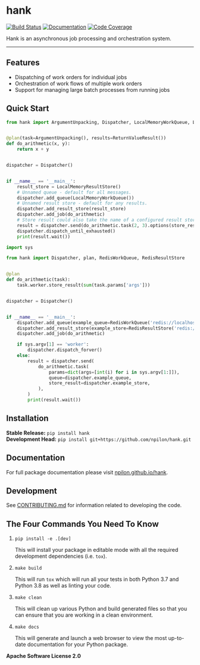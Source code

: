 # hank

[![Build Status](https://github.com/npilon/hank/workflows/Build%20Main/badge.svg)](https://github.com/npilon/hank/actions)
[![Documentation](https://github.com/npilon/hank/workflows/Documentation/badge.svg)](https://npilon.github.io/hank/)
[![Code Coverage](https://codecov.io/gh/npilon/hank/branch/main/graph/badge.svg)](https://codecov.io/gh/npilon/hank)

Hank is an asynchronous job processing and orchestration system.

---

## Features

- Dispatching of work orders for individual jobs
- Orchestration of work flows of multiple work orders
- Support for managing large batch processes from running jobs

## Quick Start

```python
from hank import ArgumentUnpacking, Dispatcher, LocalMemoryWorkQueue, LocalMemoryResultStore, plan, ReturnValueResult


@plan(task=ArgumentUnpacking(), results=ReturnValueResult())
def do_arithmetic(x, y):
    return x + y


dispatcher = Dispatcher()


if __name__ == '__main__':
    result_store = LocalMemoryResultStore()
    # Unnamed queue - default for all messages.
    dispatcher.add_queue(LocalMemoryWorkQueue())
    # Unnamed result store - default for any results.
    dispatcher.add_result_store(result_store)
    dispatcher.add_job(do_arithmetic)
    # Store result could also take the name of a configured result store.
    result = dispatcher.send(do_arithmetic.task(2, 3).options(store_result=True))
    dispatcher.dispatch_until_exhausted()
    print(result.wait())
```

```python
import sys

from hank import Dispatcher, plan, RedisWorkQueue, RedisResultStore


@plan
def do_arithmetic(task):
    task.worker.store_result(sum(task.params['args']))


dispatcher = Dispatcher()


if __name__ == '__main__':
    dispatcher.add_queue(example_queue=RedisWorkQueue('redis://localhost:6379/0'))
    dispatcher.add_result_store(example_store=RedisResultStore('redis://localhost:6379/1'))
    dispatcher.add_job(do_arithmetic)

    if sys.argv[1] == 'worker':
        dispatcher.dispatch_forver()
    else:
        result = dispatcher.send(
            do_arithmetic.task(
                params=dict(args=[int(i) for i in sys.argv[1:]]),
                queue=dispatcher.example_queue,
                store_result=dispatcher.example_store,
            ),
        )
        print(result.wait())
```


## Installation

**Stable Release:** `pip install hank`<br>
**Development Head:** `pip install git+https://github.com/npilon/hank.git`

## Documentation

For full package documentation please visit [npilon.github.io/hank](https://npilon.github.io/hank).

## Development

See [CONTRIBUTING.md](CONTRIBUTING.md) for information related to developing the code.

## The Four Commands You Need To Know

1. `pip install -e .[dev]`

    This will install your package in editable mode with all the required development
    dependencies (i.e. `tox`).

2. `make build`

    This will run `tox` which will run all your tests in both Python 3.7
    and Python 3.8 as well as linting your code.

3. `make clean`

    This will clean up various Python and build generated files so that you can ensure
    that you are working in a clean environment.

4. `make docs`

    This will generate and launch a web browser to view the most up-to-date
    documentation for your Python package.

**Apache Software License 2.0**
